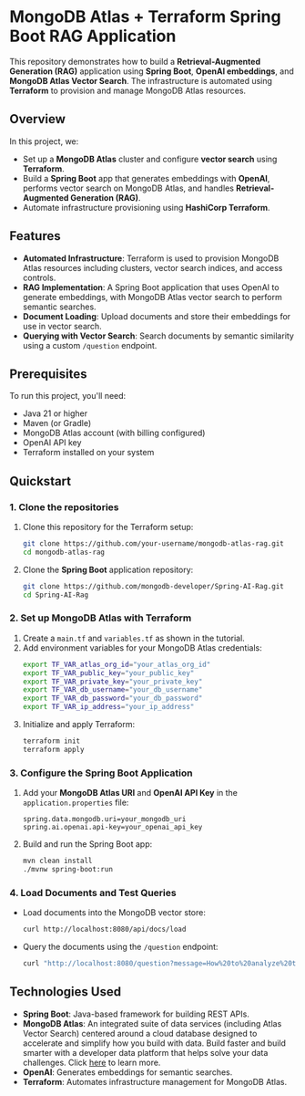 # MongoDB Atlas + Terraform Spring Boot RAG Application

This repository demonstrates how to build a **Retrieval-Augmented Generation (RAG)** application using **Spring Boot**, **OpenAI embeddings**, and **MongoDB Atlas Vector Search**. The infrastructure is automated using **Terraform** to provision and manage MongoDB Atlas resources.

## Overview

In this project, we:
- Set up a **MongoDB Atlas** cluster and configure **vector search** using **Terraform**.
- Build a **Spring Boot** app that generates embeddings with **OpenAI**, performs vector search on MongoDB Atlas, and handles **Retrieval-Augmented Generation (RAG)**.
- Automate infrastructure provisioning using **HashiCorp Terraform**.

## Features
- **Automated Infrastructure**: Terraform is used to provision MongoDB Atlas resources including clusters, vector search indices, and access controls.
- **RAG Implementation**: A Spring Boot application that uses OpenAI to generate embeddings, with MongoDB Atlas vector search to perform semantic searches.
- **Document Loading**: Upload documents and store their embeddings for use in vector search.
- **Querying with Vector Search**: Search documents by semantic similarity using a custom `/question` endpoint.

## Prerequisites
To run this project, you'll need:
- Java 21 or higher
- Maven (or Gradle)
- MongoDB Atlas account (with billing configured)
- OpenAI API key
- Terraform installed on your system

## Quickstart

### 1. Clone the repositories

1. Clone this repository for the Terraform setup:
    ```bash
    git clone https://github.com/your-username/mongodb-atlas-rag.git
    cd mongodb-atlas-rag
    ```

2. Clone the **Spring Boot** application repository:
    ```bash
    git clone https://github.com/mongodb-developer/Spring-AI-Rag.git
    cd Spring-AI-Rag
    ```

### 2. Set up MongoDB Atlas with Terraform

1. Create a `main.tf` and `variables.tf` as shown in the tutorial.
2. Add environment variables for your MongoDB Atlas credentials:
    ```bash
    export TF_VAR_atlas_org_id="your_atlas_org_id"
    export TF_VAR_public_key="your_public_key"
    export TF_VAR_private_key="your_private_key"
    export TF_VAR_db_username="your_db_username"
    export TF_VAR_db_password="your_db_password"
    export TF_VAR_ip_address="your_ip_address"
    ```
3. Initialize and apply Terraform:
    ```bash
    terraform init
    terraform apply
    ```

### 3. Configure the Spring Boot Application

1. Add your **MongoDB Atlas URI** and **OpenAI API Key** in the `application.properties` file:
    ```properties
    spring.data.mongodb.uri=your_mongodb_uri
    spring.ai.openai.api-key=your_openai_api_key
    ```

2. Build and run the Spring Boot app:
    ```bash
    mvn clean install
    ./mvnw spring-boot:run
    ```

### 4. Load Documents and Test Queries

- Load documents into the MongoDB vector store:
    ```bash
    curl http://localhost:8080/api/docs/load
    ```

- Query the documents using the `/question` endpoint:
    ```bash
    curl "http://localhost:8080/question?message=How%20to%20analyze%20time-series%20data%20with%20Python%20and%20MongoDB?"
    ```

## Technologies Used
- **Spring Boot**: Java-based framework for building REST APIs.
- **MongoDB Atlas**: An integrated suite of data services (including Atlas Vector Search) centered around a cloud database designed to accelerate and simplify how you build with data. Build faster and build smarter with a developer data platform that helps solve your data challenges. Click [here](https://www.mongodb.com/products/platform/atlas-database) to learn more.
- **OpenAI**: Generates embeddings for semantic searches.
- **Terraform**: Automates infrastructure management for MongoDB Atlas.
